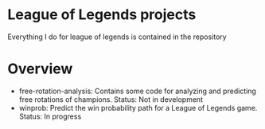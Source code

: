 # League of Legends projects
Everything I do for league of legends is contained in the repository

# Overview
- free-rotation-analysis: Contains some code for analyzing and predicting free rotations of champions. Status: Not in development
- winprob: Predict the win probability path for a League of Legends game. Status: In progress
